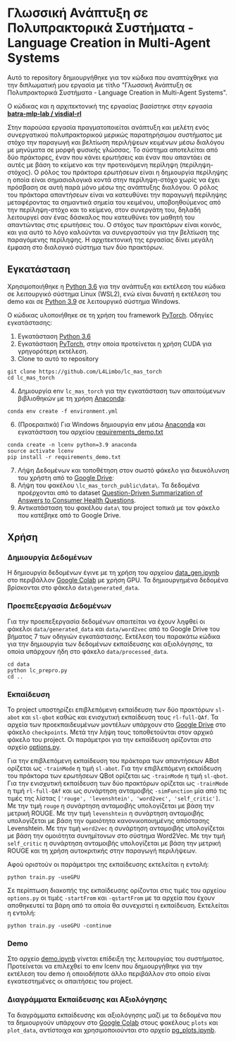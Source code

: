 # Γλωσσική Ανάπτυξη σε Πολυπρακτορικά Συστήματα - Language Creation in Multi-Agent Systems
Αυτό το repository δημιουργήθηκε για τον κώδικα που αναπτύχθηκε για την διπλωματική μου εργασία με τίτλο "Γλωσσική Ανάπτυξη σε Πολυπρακτορικά Συστήματα - Language Creation in Multi-Agent Systems".

Ο κώδικας και η αρχιτεκτονική της εργασίας βασίστηκε στην εργασία 
**[ batra-mlp-lab / visdial-rl ](https://github.com/batra-mlp-lab/visdial-rl)** 

Στην παρούσα εργασία πραγματοποιείται ανάπτυξη και μελέτη ενός συνεργατικού πολυπρακτορικού μερικώς παρατηρήσιμου συστήματος με στόχο την παραγωγή και βελτίωση περιλήψεων κειμένων μέσω διαλόγου με μηνύματα σε μορφή φυσικής γλώσσας. Το σύστημα αποτελείται από δύο πράκτορες, έναν που κάνει ερωτήσεις και έναν που απαντάει σε αυτές με βάση το κείμενο και την προτεινόμενη περίληψη (περίληψη-στόχος). Ο ρόλος του πράκτορα ερωτήσεων είναι η δημιουργία περίληψης η οποία είναι σημασιολογικά κοντά στην περίληψη-στόχο χωρίς να έχει πρόσβαση σε αυτή παρά μόνο μέσω της ανάπτυξης διαλόγου. Ο ρόλος του πράκτορα απαντήσεων είναι να κατευθύνει την παραγωγή περίληψης μεταφέροντας τα σημαντικά σημεία του κειμένου, υποβοηθούμενος από την περίληψη-στόχο και το κείμενο, στον συνεργάτη του, δηλαδή λειτουργεί σαν ένας δάσκαλος που κατευθύνει τον μαθητή του απαντώντας στις ερωτήσεις του. Ο στόχος των πρακτόρων είναι κοινός, και για αυτό το λόγο καλούνται να συνεργαστούν για την βελτίωση της παραγόμενης περίληψης. Η αρχιτεκτονική της εργασίας δίνει μεγάλη έμφαση στο διαλογικό σύστημα των δύο πρακτόρων.

## Εγκατάσταση
Χρησιμοποιήθηκε η [Python 3.6](https://www.python.org/downloads/release/python-364/) για την ανάπτυξη και εκτέλεση του κώδικα σε λειτουργικό σύστημα Linux (WSL2), ενώ είναι δυνατή η εκτέλεση του demo και σε [Python 3.9](https://www.python.org/downloads/release/python-3915/) σε λειτουργικό σύστημα Windows.

Ο κώδικας υλοποιήθηκε σε τη χρήση του framework [PyTorch](https://pytorch.org/).
Οδηγίες εγκατάστασης:
1. Εγκατάσταση [Python 3.6](https://www.python.org/downloads/release/python-364/)
2. Εγκατάσταση [PyTorch](https://pytorch.org/), στην οποία προτείνεται η χρήση CUDA για γρηγορότερη εκτέλεση.
3. Clone το αυτό το repository 
```
git clone https://github.com/L4Limbo/lc_mas_torch
cd lc_mas_torch
```
4. Δημιουργία env `lc_mas_torch` για την εγκατάσταση των απαιτούμενων βιβλιοθηκών με τη χρήση [Anaconda](https://anaconda.org/anaconda/python):
```
conda env create -f environment.yml
```
6. (Προεραιτικά) Για Windows δημιουργία env μέσω [Anaconda](https://anaconda.org/anaconda/python) και εγκατάσταση του αρχείου [requirements_demo.txt](requirements_demo.txt)
```
conda create -n lcenv python=3.9 anaconda
source activate lcenv
pip install -r requirements_demo.txt

```
7. Λήψη Δεδομένων και τοποθέτηση στον σωστό φάκελο για διευκόλυνση του χρήστη από το [Google Drive](https://drive.google.com/drive/folders/1KhnPHy-1bjA_HO6mtfhXvbavVCNTLGoX?usp=share_link):
  8. Λήψη του φακέλου `\lc_mas_torch_public\data\`. Τα δεδομένα προέρχονται από το dataset [Question-Driven Summarization of Answers to Consumer Health Questions](https://osf.io/fyg46/?view_only=).
  9. Αντικατάσταση του φακέλου `data\` του project τοπικά με τον φάκελο που κατέβηκε από το Google Drive.

## Χρήση
### Δημιουργία Δεδομένων
Η δημιουργία δεδομένων έγινε με τη χρήση του αρχείου [data_gen.ipynb](data_gen.ipynb) στο περιβάλλον [Google Colab](https://colab.research.google.com) με χρήση GPU. Τα δημιουργημένα δεδομένα βρίσκονται στο φάκελο `data\generated_data`.

### Προεπεξεργασία Δεδομένων
Για την προεπεξεργασία δεδομένων απαιτείται να έχουν ληφθεί οι φάκελοι `data/generated_data` και `data/word2vec` από το Google Drive του βήματος 7 των οδηγιών εγκατάστασης. Εκτέλεση του παρακάτω κώδικα για την δημιουργία των δεδομένων εκπαίδευσης και αξιολόγησης, τα οποία υπάρχουν ήδη στο φάκελο `data/processed_data`.
```
cd data
python lc_prepro.py
cd ..
```

### Εκπαίδευση
Το project υποστηρίζει επιβλεπόμενη εκπαίδευση των δύο πρακτόρων `sl-abot` και `sl-qbot` καθώς και ενισχυτική εκπαίδευση τους `rl-full-QAf`.
Τα αρχεία των προεκπαιδευμένων μοντέλων υπάρχουν στο [Google Drive](https://drive.google.com/drive/folders/1KhnPHy-1bjA_HO6mtfhXvbavVCNTLGoX?usp=share_link) στο φάκελο `checkpoints`. Μετά την λήψη τους τοποθετούνται στον αρχικό φάκελο του project.
Οι παράμετροι για την εκπαίδευση ορίζονται στο αρχείο [options.py](options.py).

Για την επιβλεπόμενη εκπαίδευση του πράκτορα των απαντήσεων ABot ορίζεται ως `-trainMode` η τιμή `sl-abot`.
Για την επιβλεπόμενη εκπαίδευση του πράκτορα των ερωτήσεων QBot ορίζεται ως `-trainMode` η τιμή `sl-qbot`.
Για την ενισχυτική εκπαίδευση των δύο πρακτόρων ορίζεται ως `-trainMode` η τιμή `rl-full-QAf` και ως συνάρτηση ανταμοιβής `-simFunction` μία από τις τιμές της λίστας `['rouge', 'levenshtein', 'word2vec', 'self_critic']`.
Με την τιμή `rouge` η συνάρτηση ανταμοιβής υπολογίζεται με βάση την μετρική ROUGE.
Με την τιμή `levenshtein` η συνάρτηση ανταμοιβής υπολογίζεται με βάση την ομοιότητα κανονικοποιημένης απόστασης Levenshtein.
Με την τιμή `word2vec` η συνάρτηση ανταμοιβής υπολογίζεται με βάση την ομοιότητα συνημίτονων στο σύστημα Word2Vec.
Με την τιμή `self_critic` η συνάρτηση ανταμοιβής υπολογίζεται με βάση την μετρική ROUGE και τη χρήση αυτοκριτικής στην παραγωγή περιλήψεων.

Αφού οριστούν οι παράμετροι της εκπαίδευσης εκτελείται η εντολή:
```
python train.py -useGPU
```

Σε περίπτωση διακοπής της εκπαίδευσης ορίζονται στις τιμές του αρχείου `options.py` οι τιμές `-startFrom` και `-qstartFrom` με τα αρχεία που έχουν αποθηκευτεί τα βάρη από τα οποία θα συνεχιστεί η εκπαίδευση. Εκτελείται η εντολή:
```
python train.py -useGPU -continue
```

### Demo
Στο αρχείο [demo.ipynb](demo.ipynb) γίνεται επίδειξη της λειτουργίας του συστήματος. Προτείνεται να επιλεχθεί το env lcenv που δημιουργήθηκε για την εκτέλεση του demo ή οποιοδήποτε άλλο περιβάλλον στο οποίο είναι εγκατεστημένες οι απαιτήσεις του project.

### Διαγράμματα Εκπαίδευσης και Αξιολόγησης
Τα διαγράμματα εκπαίδευσης και αξιολόγησης μαζί με τα δεδομένα που τα δημιουργούν υπάρχουν στο [Google Colab](https://colab.research.google.com) στους φακέλους `plots` και `plot_data`, αντίστοιχα και χρησιμοποιούνται στο αρχείο [pg_plots.ipynb](pg_plots.ipynb).



